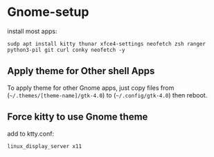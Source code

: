 # Gnome-setup

install most apps:
```
sudp apt install kitty thunar xfce4-settings neofetch zsh ranger python3-pil git curl conky neofetch -y
```
## Apply theme for Other shell Apps
To apply theme for other Gnome apps, just copy files from (```~/.themes/[theme-name]/gtk-4.0```) to (```~/.config/gtk-4.0```) then reboot.


## Force kitty to use Gnome theme
add to ktty.conf:
```
linux_display_server x11
```
